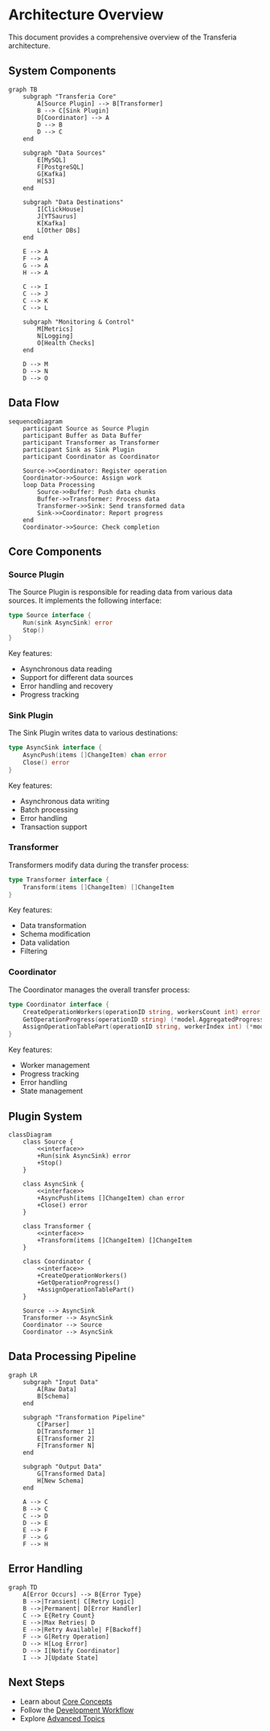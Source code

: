# Architecture Overview

This document provides a comprehensive overview of the Transferia architecture.

## System Components

```mermaid
graph TB
    subgraph "Transferia Core"
        A[Source Plugin] --> B[Transformer]
        B --> C[Sink Plugin]
        D[Coordinator] --> A
        D --> B
        D --> C
    end

    subgraph "Data Sources"
        E[MySQL]
        F[PostgreSQL]
        G[Kafka]
        H[S3]
    end

    subgraph "Data Destinations"
        I[ClickHouse]
        J[YTSaurus]
        K[Kafka]
        L[Other DBs]
    end

    E --> A
    F --> A
    G --> A
    H --> A

    C --> I
    C --> J
    C --> K
    C --> L

    subgraph "Monitoring & Control"
        M[Metrics]
        N[Logging]
        O[Health Checks]
    end

    D --> M
    D --> N
    D --> O
```

## Data Flow

```mermaid
sequenceDiagram
    participant Source as Source Plugin
    participant Buffer as Data Buffer
    participant Transformer as Transformer
    participant Sink as Sink Plugin
    participant Coordinator as Coordinator

    Source->>Coordinator: Register operation
    Coordinator->>Source: Assign work
    loop Data Processing
        Source->>Buffer: Push data chunks
        Buffer->>Transformer: Process data
        Transformer->>Sink: Send transformed data
        Sink->>Coordinator: Report progress
    end
    Coordinator->>Source: Check completion
```

## Core Components

### Source Plugin

The Source Plugin is responsible for reading data from various data sources. It implements the following interface:

```go
type Source interface {
    Run(sink AsyncSink) error
    Stop()
}
```

Key features:
- Asynchronous data reading
- Support for different data sources
- Error handling and recovery
- Progress tracking

### Sink Plugin

The Sink Plugin writes data to various destinations:

```go
type AsyncSink interface {
    AsyncPush(items []ChangeItem) chan error
    Close() error
}
```

Key features:
- Asynchronous data writing
- Batch processing
- Error handling
- Transaction support

### Transformer

Transformers modify data during the transfer process:

```go
type Transformer interface {
    Transform(items []ChangeItem) []ChangeItem
}
```

Key features:
- Data transformation
- Schema modification
- Data validation
- Filtering

### Coordinator

The Coordinator manages the overall transfer process:

```go
type Coordinator interface {
    CreateOperationWorkers(operationID string, workersCount int) error
    GetOperationProgress(operationID string) (*model.AggregatedProgress, error)
    AssignOperationTablePart(operationID string, workerIndex int) (*model.OperationTablePart, error)
}
```

Key features:
- Worker management
- Progress tracking
- Error handling
- State management

## Plugin System

```mermaid
classDiagram
    class Source {
        <<interface>>
        +Run(sink AsyncSink) error
        +Stop()
    }

    class AsyncSink {
        <<interface>>
        +AsyncPush(items []ChangeItem) chan error
        +Close() error
    }

    class Transformer {
        <<interface>>
        +Transform(items []ChangeItem) []ChangeItem
    }

    class Coordinator {
        <<interface>>
        +CreateOperationWorkers()
        +GetOperationProgress()
        +AssignOperationTablePart()
    }

    Source --> AsyncSink
    Transformer --> AsyncSink
    Coordinator --> Source
    Coordinator --> AsyncSink
```

## Data Processing Pipeline

```mermaid
graph LR
    subgraph "Input Data"
        A[Raw Data]
        B[Schema]
    end

    subgraph "Transformation Pipeline"
        C[Parser]
        D[Transformer 1]
        E[Transformer 2]
        F[Transformer N]
    end

    subgraph "Output Data"
        G[Transformed Data]
        H[New Schema]
    end

    A --> C
    B --> C
    C --> D
    D --> E
    E --> F
    F --> G
    F --> H
```

## Error Handling

```mermaid
graph TD
    A[Error Occurs] --> B{Error Type}
    B -->|Transient| C[Retry Logic]
    B -->|Permanent| D[Error Handler]
    C --> E{Retry Count}
    E -->|Max Retries| D
    E -->|Retry Available| F[Backoff]
    F --> G[Retry Operation]
    D --> H[Log Error]
    D --> I[Notify Coordinator]
    I --> J[Update State]
```

## Next Steps

- Learn about [Core Concepts](./core-concepts.md)
- Follow the [Development Workflow](./development.md)
- Explore [Advanced Topics](./advanced.md) 